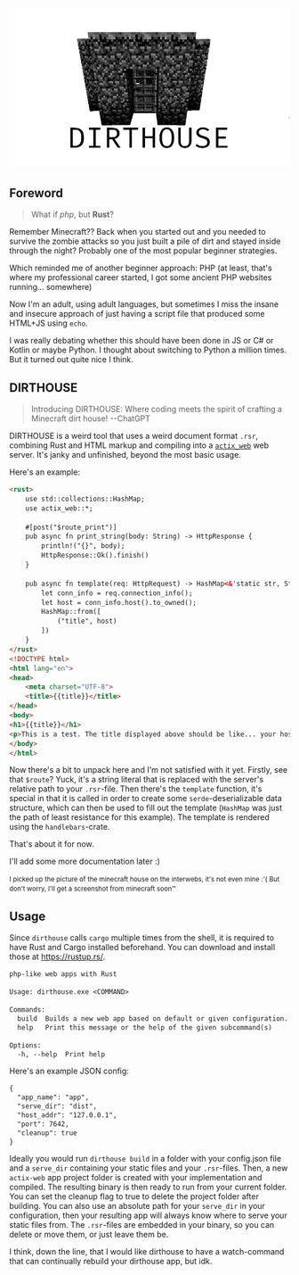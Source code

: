 # ![DIRTHOUSE](minecraft.png)

## Foreword

> What if *php*, but **Rust**?

Remember Minecraft?? Back when you started out and you needed to survive the zombie attacks so you just built a pile of dirt and stayed inside through the night? 
Probably one of the most popular beginner strategies.

Which reminded me of another beginner approach: PHP (at least, that's where my professional career started, I got some ancient PHP websites running... somewhere)

Now I'm an adult, using adult languages, but sometimes I miss the insane and insecure approach of just having a script file that produced some HTML+JS using `echo`.

I was really debating whether this should have been done in JS or C# or Kotlin or maybe Python. I thought about switching to Python a million times.
But it turned out quite nice I think.

## DIRTHOUSE 

> Introducing DIRTHOUSE: Where coding meets the spirit of crafting a Minecraft dirt house! --ChatGPT

DIRTHOUSE is a weird tool that uses a weird document format `.rsr`, combining Rust and HTML markup and compiling into a [`actix_web`](https://docs.rs/actix-web/latest/actix_web) web server.
It's janky and unfinished, beyond the most basic usage.

Here's an example:

```html
<rust>
    use std::collections::HashMap;
    use actix_web::*;

    #[post("$route_print")]
    pub async fn print_string(body: String) -> HttpResponse {
        println!("{}", body);
        HttpResponse::Ok().finish()
    }

    pub async fn template(req: HttpRequest) -> HashMap<&'static str, String> {
        let conn_info = req.connection_info();
        let host = conn_info.host().to_owned();
        HashMap::from([
            ("title", host)
        ])
    }
</rust>
<!DOCTYPE html>
<html lang="en">
<head>
    <meta charset="UTF-8">
    <title>{{title}}</title>
</head>
<body>
<h1>{{title}}</h1>
<p>This is a test. The title displayed above should be like... your host name?</p>
</body>
</html>
```

Now there's a bit to unpack here and I'm not satisfied with it yet.
Firstly, see that `$route`? Yuck, it's a string literal that is replaced with the server's relative path to your `.rsr`-file.
Then there's the `template` function, it's special in that it is called in order to create some `serde`-deserializable data structure, 
which can then be used to fill out the template (`HashMap` was just the path of least resistance for this example). 
The template is rendered using the `handlebars`-crate.

That's about it for now.

I'll add some more documentation later :)

<small> 
I picked up the picture of the minecraft house on the interwebs, it's not even mine :'( 
But  don't worry, I'll get a screenshot from minecraft soon™
</small>

## Usage

Since `dirthouse` calls `cargo` multiple times from the shell, it is required to have Rust and Cargo installed beforehand. You can download and install those at https://rustup.rs/.

```
php-like web apps with Rust

Usage: dirthouse.exe <COMMAND>

Commands:
  build  Builds a new web app based on default or given configuration.
  help   Print this message or the help of the given subcommand(s)

Options:
  -h, --help  Print help
```

Here's an example JSON config:
```
{
  "app_name": "app",
  "serve_dir": "dist",
  "host_addr": "127.0.0.1",
  "port": 7642,
  "cleanup": true
}
```

Ideally you would run `dirthouse build` in a folder with your config.json file and a `serve_dir` containing your static files and your `.rsr`-files.
Then, a new `actix-web` app project folder is created with your implementation and compiled. The resulting binary is then ready to run from your current folder.
You can set the cleanup flag to true to delete the project folder after building. 
You can also use an absolute path for your `serve_dir` in your configuration, then your resulting app will always know where to serve your static files from.
The `.rsr`-files are embedded in your binary, so you can delete or move them, or just leave them be.

I think, down the line, that I would like dirthouse to have a watch-command that can continually rebuild your dirthouse app, but idk.
